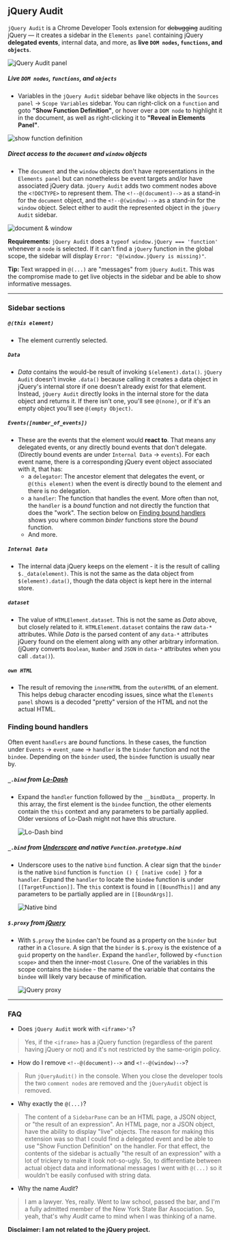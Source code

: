 jQuery Audit
------------

`jQuery Audit` is a Chrome Developer Tools extension for ~~debugging~~ auditing jQuery &mdash; it creates a sidebar in the `Elements panel` containing jQuery **delegated events**, internal data, and more, as **live `DOM nodes`, `functions`, and `objects`**.

![jQuery Audit panel](http://static.tumblr.com/p2zjhet/WbZmwfqaq/jquery-audit-panel.png)


##### Live `DOM nodes`, `functions`, and `objects`
* Variables in the `jQuery Audit` sidebar behave like objects in the `Sources panel` &rarr; `Scope Variables` sidebar. You can right-click on a `function` and goto **"Show Function Definition"**, or hover over a `DOM node` to highlight it in the document, as well as right-clicking it to **"Reveal in Elements Panel"**.

![show function definition](http://static.tumblr.com/p2zjhet/pnimwfrwl/show-function-definition-highlight.png)


##### Direct access to the `document` and `window` objects
* The `document` and the `window` objects don't have representations in the `Elements panel` but can nonetheless be event targets and/or have associated jQuery data. `jQuery Audit` adds two comment nodes above the `<!DOCTYPE>` to represent them. The `<!--@(document)-->` as a stand-in for the `document` object, and the `<!--@(window)-->` as a stand-in for the `window` object. Select either to audit the represented object in the `jQuery Audit` sidebar.

![document & window](http://static.tumblr.com/p2zjhet/UZlmwfyd4/document-window-highlight.png)

**Requirements:** `jQuery Audit` does a `typeof window.jQuery === 'function'` whenever a `node` is selected. If it can't find a `jQuery` function in the global scope, the sidebar will display `Error: "@(window.jQuery is missing)"`.

**Tip:** Text wrapped in `@(...)` are "messages" from `jQuery Audit`. This was the compromise made to get live objects in the sidebar and be able to show informative messages.

***

### Sidebar sections

##### `@(this element)`
* The element currently selected.

##### `Data`
* _Data_ contains the would-be result of invoking `$(element).data()`. `jQuery Audit` doesn't invoke `.data()` because calling it creates a data object in jQuery's internal store if one doesn't already exist for that element. Instead, `jQuery Audit` directly looks in the internal store for the data object and returns it. If there isn't one, you'll see `@(none)`, or if it's an empty object you'll see `@(empty Object)`.

##### `Events([number_of_events])`
* These are the events that the element would **react to**. That means any delegated events, or any directly bound events that don't delegate. (Directly bound events are under `Internal Data` &rarr; `events`). For each event name, there is a corresponding jQuery event object associated with it, that has:
  * a `delegator`: The ancestor element that delegates the event, or `@(this element)` when the event is directly bound to the element and there is no delegation.
  * a `handler`: The function that handles the event. More often than not, the `handler` is a _bound_ function and not directly the function that does the "work". The section below on [Finding bound handlers](#finding-bound-handlers) shows you where common _binder_ functions store the _bound_ function.
  * And more.

##### `Internal Data`
* The internal data jQuery keeps on the element - it is the result of calling `$._data(element)`. This is not the same as the data object from `$(element).data()`, though the data object is kept here in the internal store.

##### `dataset`
* The value of `HTMLElement.dataset`. This is not the same as _Data_ above, but closely related to it. `HTMLElement.dataset` contains the raw `data-*` attributes. While _Data_ is the parsed content of any `data-*` attributes jQuery found on the element along with any other arbitrary information. (jQuery converts `Boolean`, `Number` and `JSON` in `data-*` attributes when you call `.data()`).

##### `own HTML`
* The result of removing the `innerHTML` from the `outerHTML` of an element. This helps debug character encoding issues, since what the `Elements panel` shows is a decoded "pretty" version of the HTML and not the actual HTML.

### Finding bound handlers
Often event `handlers` are _bound_ functions. In these cases, the function under `Events` &rarr; `event_name` &rarr; `handler` is the `binder` function and not the `bindee`. Depending on the `binder` used, the `bindee` function is usually near by.

##### `_.bind` from [Lo-Dash](http://lodash.com/)
* Expand the `handler` function followed by the `__bindData__` property. In this array, the first element is the `bindee` function, the other elements contain the `this` context and any parameters to be partially applied. Older versions of Lo-Dash might not have this structure.

  ![Lo-Dash bind](http://static.tumblr.com/p2zjhet/O7mmwfq08/lodash-bind-highlight.png)

##### `_.bind` from [Underscore](http://underscorejs.org/) and native `Function.prototype.bind`
* Underscore uses to the native `bind` function. A clear sign that the `binder` is the native `bind` function is `function () { [native code] }` for a `handler`. Expand the `handler` to locate the `bindee` function is under `[[TargetFunction]]`. The `this` context is found in `[[BoundThis]]` and any parameters to be partially applied are in `[[BoundArgs]]`.

  ![Native bind](http://static.tumblr.com/p2zjhet/okVmwfq2u/native-bind-highlight.png)

##### `$.proxy` from [jQuery](http://jquery.com/)
* With `$.proxy` the `bindee` can't be found as a property on the `binder` but rather in a `Closure`. A sign that the `binder` is `$.proxy` is the existence of a `guid` property on the `handler`. Expand the `handler`, followed by `<function scope>` and then the inner-most `Closure`. One of the variables in this scope contains the `bindee` - the name of the variable that contains the `bindee` will likely vary because of minification.

  ![jQuery proxy](http://static.tumblr.com/p2zjhet/jLfmwfq44/jquery-proxy-highlight.png)

***

### FAQ
* Does `jQuery Audit` work with `<iframe>'s`?
> Yes, if the `<iframe>` has a jQuery function (regardless of the parent having jQuery or not) and it's not restricted by the same-origin policy.

* How do I remove `<!--@(document)-->` and `<!--@(window)-->`?
> Run `jQueryAudit()` in the console. When you close the developer tools the two `comment nodes` are removed and the `jQueryAudit` object is removed.

* Why exactly the `@(...)`?
> The content of a `SidebarPane` can be an HTML page, a JSON object, or "the result of an expression". An HTML page, nor a JSON object, have the ability to display "live" objects. The reason for making this extension was so that I could find a delegated event and be able to use "Show Function Definition" on the handler. For that effect, the contents of the sidebar is actually "the result of an expression" with a lot of trickery to make it look not-so-ugly. So, to differentiate between actual object data and informational messages I went with `@(...)` so it wouldn't be easily confused with string data.

* Why the name _Audit_?
> I am a lawyer. Yes, really. Went to law school, passed the bar, and I'm a fully admitted member of the New York State Bar Association. So, yeah, that's why _Audit_ came to mind when I was thinking of a name.

**Disclaimer: I am not related to the jQuery project.**
